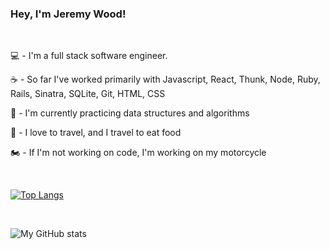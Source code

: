 <!-- ![My pets](https://github.com/J5Wood/J5Wood/blob/main/animals-for-git.tif?raw=true)
<br />
 -->
### Hey, I'm Jeremy Wood!

<br />

:computer: - I'm a full stack software engineer.

:coffee: - So far I've worked primarily with Javascript, React, Thunk, Node, Ruby, Rails, Sinatra, SQLite, Git, HTML, CSS

:construction_worker: - I'm currently practicing data structures and algorithms

:bento: - I love to travel, and I travel to eat food

:motorcycle: - If I'm not working on code, I'm working on my motorcycle

<br />

[![Top Langs](https://github-readme-stats.vercel.app/api/top-langs/?username=J5Wood&layout=compact)](https://github.com/anuraghazra/github-readme-stats)

<br />

![My GitHub stats](https://github-readme-stats.vercel.app/api?username=J5Wood&show_icons=true&theme=dark)


